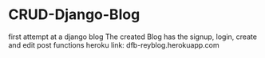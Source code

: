 # CRUD-Django-Blog
first attempt at a django blog
The created Blog has the signup, login, create and edit post functions
heroku link: dfb-reyblog.herokuapp.com
